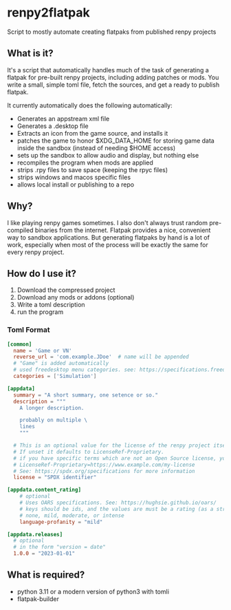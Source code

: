 # renpy2flatpak

Script to mostly automate creating flatpaks from published renpy projects

## What is it?

It's a script that automatically handles much of the task of generating a
flatpak for pre-built renpy projects, including adding patches or mods. You
write a small, simple toml file, fetch the sources, and get a ready to publish
flatpak.

It currently automatically does the following automatically:

- Generates an appstream xml file
- Generates a .desktop file
- Extracts an icon from the game source, and installs it
- patches the game to honor $XDG_DATA_HOME for storing game data inside the sandbox (instead of needing $HOME access)
- sets up the sandbox to allow audio and display, but nothing else
- recompiles the program when mods are applied
- strips .rpy files to save space (keeping the rpyc files)
- strips windows and macos specific files
- allows local install or publishing to a repo

## Why?

I like playing renpy games sometimes. I also don't always trust random
pre-compiled binaries from the internet. Flatpak provides a nice, convenient
way to sandbox applications. But generating flatpaks by hand is a lot of work,
especially when most of the process will be exactly the same for every renpy
project.

## How do I use it?

1. Download the compressed project
2. Download any mods or addons (optional)
3. Write a toml description
4. run the program

### Toml Format

```toml
[common]
  name = 'Game or VN'
  reverse_url = 'com.example.JDoe'  # name will be appended
  # "Game" is added automatically
  # used freedesktop menu categories. see: https://specifications.freedesktop.org/menu-spec/latest/apas02.html
  categories = ['Simulation']

[appdata]
  summary = "A short summary, one setence or so."
  description = """
    A longer description.

    probably on multiple \
    lines
    """

  # This is an optional value for the license of the renpy project itself.
  # If unset it defaults to LicenseRef-Proprietary.
  # if you have specific terms which are not an Open Source license, you can use the form:
  # LicenseRef-Proprietary=https://www.example.com/my-license
  # See: https://spdx.org/specifications for more information
  license = "SPDX identifier"

[appdata.content_rating]
    # optional
    # Uses OARS specifications. See: https://hughsie.github.io/oars/
    # keys should be ids, and the values are must be a rating (as a string):
    # none, mild, moderate, or intense
    language-profanity = "mild"

[appdata.releases]
  # optional
  # in the form "version = date"
  1.0.0 = "2023-01-01"
```

## What is required?

- python 3.11 or a modern version of python3 with tomli
- flatpak-builder

